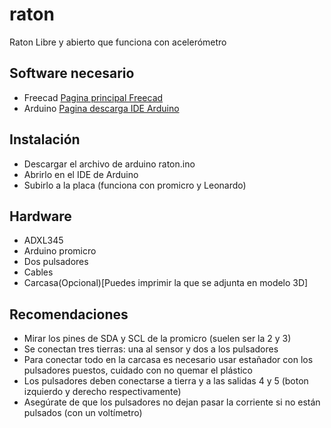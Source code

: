 # raton
Raton Libre y abierto que funciona con acelerómetro

## Software necesario
* Freecad [Pagina principal Freecad](https://www.freecadweb.org/)
* Arduino [Pagina descarga IDE Arduino](https://www.arduino.cc/en/Main/Software)

## Instalación
* Descargar el archivo de arduino raton.ino
* Abrirlo en el IDE de Arduino
* Subirlo a la placa (funciona con promicro y Leonardo)

## Hardware
* ADXL345
* Arduino promicro
* Dos pulsadores
* Cables
* Carcasa(Opcional)[Puedes imprimir la que se adjunta en modelo 3D]

## Recomendaciones
* Mirar los pines de SDA y SCL de la promicro (suelen ser la 2 y 3)
* Se conectan tres tierras: una al sensor y dos a los pulsadores
* Para conectar todo en la carcasa es necesario usar estañador con los pulsadores puestos, cuidado con no quemar el plástico
* Los pulsadores deben conectarse a tierra y a las salidas 4 y 5 (boton izquierdo y derecho respectivamente)
* Asegúrate de que los pulsadores no dejan pasar la corriente si no están pulsados (con un voltímetro)

